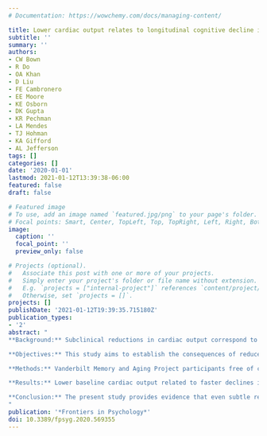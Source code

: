 ```yaml
---
# Documentation: https://wowchemy.com/docs/managing-content/

title: Lower cardiac output relates to longitudinal cognitive decline in aging adults
subtitle: ''
summary: ''
authors:
- CW Bown
- R Do
- OA Khan
- D Liu
- FE Cambronero
- EE Moore
- KE Osborn
- DK Gupta
- KR Pechman
- LA Mendes
- TJ Hohman
- KA Gifford
- AL Jefferson
tags: []
categories: []
date: '2020-01-01'
lastmod: 2021-01-12T13:39:38-06:00
featured: false
draft: false

# Featured image
# To use, add an image named `featured.jpg/png` to your page's folder.
# Focal points: Smart, Center, TopLeft, Top, TopRight, Left, Right, BottomLeft, Bottom, BottomRight.
image:
  caption: ''
  focal_point: ''
  preview_only: false

# Projects (optional).
#   Associate this post with one or more of your projects.
#   Simply enter your project's folder or file name without extension.
#   E.g. `projects = ["internal-project"]` references `content/project/deep-learning/index.md`.
#   Otherwise, set `projects = []`.
projects: []
publishDate: '2021-01-12T19:39:35.715180Z'
publication_types:
- '2'
abstract: "
**Background:** Subclinical reductions in cardiac output correspond to lower cerebral blood flow (CBF), placing the brain at risk for functional changes.<br /><br />

**Objectives:** This study aims to establish the consequences of reduced cardiac output on longitudinal cognitive outcomes in aging adults.<br /><br />

**Methods:** Vanderbilt Memory and Aging Project participants free of clinical dementia and heart failure (n = 306, 73 ± 7, 58% male) underwent baseline echocardiography to assess cardiac output (L/min) and longitudinal neuropsychological assessment at baseline, 18 months, 3 and 5 years. Linear mixed-effects regressions related cardiac output to trajectory for each longitudinal neuropsychological outcome, adjusting for age, sex, race/ethnicity, education, body surface area, Framingham Stroke Risk Profile score, apolipoprotein E (APOE) ε4 status and follow-up time. Models were repeated, testing interactions with cognitive diagnosis and APOE-ε4 status.<br /><br />

**Results:** Lower baseline cardiac output related to faster declines in language (β = 0.11, p = 0.01), information processing speed (β = 0.31, p = 0.006), visuospatial skills (β = 0.09, p = 0.03), and episodic memory (β = 0.02, p = 0.001). No cardiac output x cognitive diagnosis interactions were observed (p > 0.26). APOE-ε4 status modified the association between cardiac output and longitudinal episodic memory (β = 0.03, p = 0.047) and information processing speed outcomes (β = 0.55, p = 0.02) with associations stronger in APOE-ε4 carriers.<br /><br />

**Conclusion:** The present study provides evidence that even subtle reductions in cardiac output may be associated with more adverse longitudinal cognitive health, including worse language, information processing speed, visuospatial skills, and episodic memory performances. Preservation of healthy cardiac functioning is important for maintaining optimal brain aging among older adults.
"
publication: '*Frontiers in Psychology*'
doi: 10.3389/fpsyg.2020.569355
---
```

